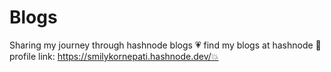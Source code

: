 # Blogs
Sharing my journey through hashnode blogs 💗
find my blogs at hashnode 🚀
profile link:
https://smilykornepati.hashnode.dev/💥
